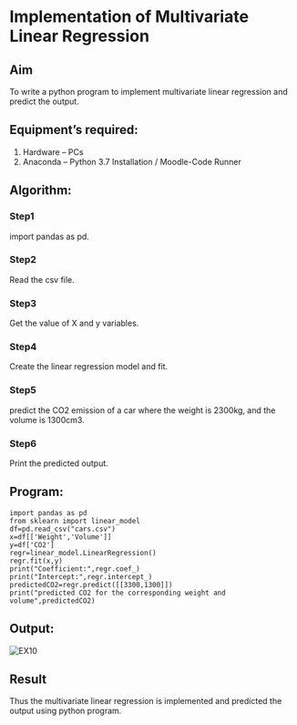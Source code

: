 # Implementation of Multivariate Linear Regression
## Aim
To write a python program to implement multivariate linear regression and predict the output.
## Equipment’s required:
1.	Hardware – PCs
2.	Anaconda – Python 3.7 Installation / Moodle-Code Runner
## Algorithm:
### Step1
import pandas as pd.
<br>

### Step2
Read the csv file.
<br>

### Step3
Get the value of X and y variables.
<br>

### Step4
Create the linear regression model and fit.
<br>

### Step5
predict the CO2 emission of a car where the weight is 2300kg, and the volume is 1300cm3.
<br>

### Step6
Print the predicted output.
<br>

## Program:
```
import pandas as pd
from sklearn import linear_model 
df=pd.read_csv("cars.csv")
x=df[['Weight','Volume']]
y=df['CO2']
regr=linear_model.LinearRegression()
regr.fit(x,y)
print("Coefficient:",regr.coef_)
print("Intercept:",regr.intercept_)
predictedCO2=regr.predict([[3300,1300]])
print("predicted CO2 for the corresponding weight and volume",predictedCO2)  
```
## Output:

![EX10](https://user-images.githubusercontent.com/93427303/154492221-4e68e514-bce2-4490-9d0f-36ce0562bb08.jpg)


## Result
Thus the multivariate linear regression is implemented and predicted the output using python program.
